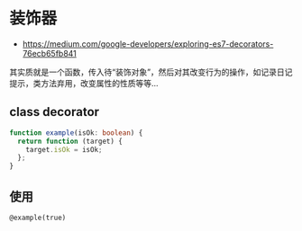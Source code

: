 # 装饰器

- https://medium.com/google-developers/exploring-es7-decorators-76ecb65fb841

其实质就是一个函数，传入待“装饰对象”，然后对其改变行为的操作，如记录日记提示，类方法弃用，改变属性的性质等等...

## class decorator

```ts
function example(isOk: boolean) {
  return function (target) {
    target.isOk = isOk;
  };
}
```

## 使用

`@example(true)`
